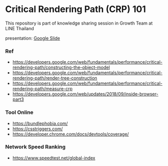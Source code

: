 # Critical Rendering Path (CRP) 101
This repository is part of knowledge sharing session in Growth Team at LINE Thailand

presentation: [Google Slide](https://docs.google.com/presentation/d/1-8WeUdAjqIj9mGvAMk3IZW7_pkQqfley-6wRkYy2SHs/edit?usp=sharing)

### Ref
- https://developers.google.com/web/fundamentals/performance/critical-rendering-path/constructing-the-object-model
- https://developers.google.com/web/fundamentals/performance/critical-rendering-path/render-tree-construction
- https://developers.google.com/web/fundamentals/performance/critical-rendering-path/measure-crp
- https://developers.google.com/web/updates/2018/09/inside-browser-part3

### Tool Online 
- https://bundlephobia.com/
- https://csstriggers.com/
- https://developer.chrome.com/docs/devtools/coverage/

### Network Speed Ranking
- https://www.speedtest.net/global-index

